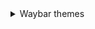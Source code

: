 <details>
  <summary> Waybar themes </summary>
  <details>
    <summary> **Monochrome** </summary>
    
  ![image](https://raw.githubusercontent.com/gkmax132/hyprland_dotfiles/refs/heads/main/images/waybar/monochrome.png)
  </details>
</details>
